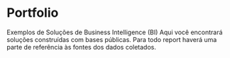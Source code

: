 # Portfolio
Exemplos de Soluções de Business Intelligence (BI)
Aqui você encontrará soluções construídas com bases públicas. 
Para todo report haverá uma parte de referência às fontes dos dados coletados.

